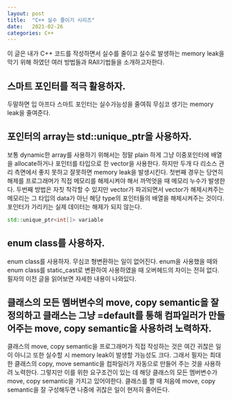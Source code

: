 ```yaml
---
layout: post
title:  "C++ 실수 줄이기 시리즈"
date:   2021-02-26
categories: C++
---
```


이 글은 내가 C++ 코드를 작성하면서 실수를 줄이고 실수로 발생하는 memory leak을 막기 위해 하였던 여러 방법들과 RAII기법들을 소개하고자한다.    

## 스마트 포인터를 적극 활용하자.    

두말하면 입 아프다 스마트 포인터는 실수가능성을 줄여줘 무심코 생기는 memory leak을 줄여준다.     


## 포인터의 array는 std::unique_ptr을 사용하자.      

보통 dynamic한 array를 사용하기 위해서는 정말 plain 하게 그냥 이중포인터에 배열을 allocate하거나 포인터를 타입으로 한 vector을 사용한다. 하지만 두개 다 리소스 관리 측면에서 좋지 못하고 잘못하면 memory leak을 발생시킨다. 첫번째 경우는 당연히 해제를 프로그래머가 직접 메모리를 해제시켜야 해서 까먹엇을 때 메모리 누수가 발생한다. 두번째 방법은 자칫 착각할 수 있지만 vector가 파괴되면서 vector가 해제시켜주는 메모리는 그 타입의 data가 아닌 해당 type의 포인터들의 배열을 해제시켜주는 것이다. 포인터가 가리키는 실제 데이터는 해제가 되지 않는다.
```c++
std::unique_ptr<int[]> variable
```       


## enum class를 사용하자.      

enum class를 사용하자. 무심코 형변환하는 일이 없어진다. enum을 사용했을 때와 enum class를 static_cast로 변환하여 사용하였을 때 오버헤드의 차이는 전혀 없다. 필자의 이전 글을 읽어보면 자세한 내용이 나와있다.      


## 클래스의 모든 멤버변수의 move, copy semantic을 잘 정의하고 클래스는 그냥 =default를 통해 컴파일러가 만들어주는 move, copy semantic을 사용하려 노력하자.       

클래스의 move, copy semantic을 프로그래머가 직접 작성하는 것은 여간 귀찮은 일이 아니고 또한 실수할 시 memory leak이 발생할 가능성도 크다. 그래서 필자는 최대한 클래스의 copy, move semantic을 컴파일러가 자동으로 만들어 주는 것을 사용하려 노력한다. 그렇지만 이를 위한 요구조건이 있는 데 해당 클래스의 모든 멤버변수가 move, copy semantic을 가지고 있어야한다. 클래스를 짤 때 처음에 move, copy semantic을 잘 구성해두면 나중에 귀찮은 일이 현저히 줄어든다.            